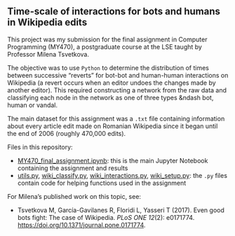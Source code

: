 ## Time-scale of interactions for bots and humans in Wikipedia edits

This project was my submission for the final assignment in Computer Programming (MY470), a postgraduate course at the LSE taught by Professor Milena Tsvetkova.

The objective was to use `Python` to determine the distribution of times between successive “reverts” for bot-bot and human-human interactions on Wikipedia (a revert occurs when an editor undoes the changes made by another editor). This required constructing a network from the raw data and classifying each node in the network as one of three types &ndash bot, human or vandal. 

The main dataset for this assignment was a `.txt` file containing information about every article edit made on Romanian Wikipedia since it began until the end of 2006 (roughly 470,000 edits). 

Files in this repository:
-	[MY470_final_assignment.ipynb](MY470_final_assignment.ipynb): this is the main Jupyter Notebook containing the assignment and results
-	[utils.py](utils.py), [wiki_classify.py](wiki_classify.py), [wiki_interactions.py](wiki_interactions.py), [wiki_setup.py](wiki_setup.py): the `.py` files contain code for helping functions used in the assignment

For Milena’s published work on this topic, see: 
-	Tsvetkova M, García-Gavilanes R, Floridi L, Yasseri T (2017). Even good bots fight: The case of Wikipedia. _PLoS ONE 12_(2): e0171774. https://doi.org/10.1371/journal.pone.0171774.


